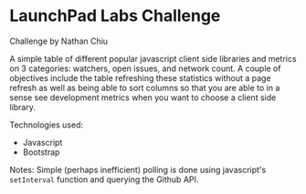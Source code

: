 # LaunchPad Labs Challenge

Challenge by Nathan Chiu

A simple table of different popular javascript client side libraries and metrics on 3 categories: watchers, open issues, and network count.
A couple of objectives include the table refreshing these statistics without a page refresh as well as being able to sort columns so that
you are able to in a sense see development metrics when you want to choose a client side library.

Technologies used:
- Javascript
- Bootstrap

Notes:
Simple (perhaps inefficient) polling is done using javascript's ```setInterval``` function and querying the Github API.
